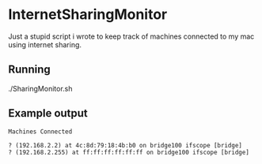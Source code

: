 # InternetSharingMonitor
Just a stupid script i wrote to keep track of machines connected to my mac using internet sharing.

## Running
./SharingMonitor.sh

## Example output
```
Machines Connected

? (192.168.2.2) at 4c:8d:79:18:4b:b0 on bridge100 ifscope [bridge]
? (192.168.2.255) at ff:ff:ff:ff:ff:ff on bridge100 ifscope [bridge]
```
